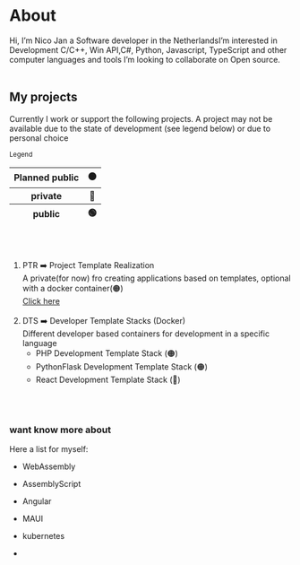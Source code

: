 # About 
Hi, I’m Nico Jan a Software developer in the NetherlandsI’m interested in Development C/C++, Win API,C#, Python, Javascript, TypeScript and other computer languages and tools I’m looking to collaborate on Open source.
<br><br>

## My projects
Currently I work or support the following projects. A project may not be available due to the state of development (see legend below) or due to personal choice

<sub>Legend</sub>
<table>
    <thead>                
        <tr>  <th>Planned public</th><th>🟠</th>  </tr>
        <tr>  <th>private</th><th>🔴</th>  </tr>        
        <tr>  <th>public</th> <th>🟢</th>  </tr>
    </thead>    
</table><br><br>




1. PTR ➡️ Project Template Realization<br>
  A private(for now) fro creating applications based on templates, optional with a docker container(🟠)<br>
  [Click here](https://www.google.com) <br><br>
1. DTS ➡️ Developer Template Stacks (Docker) <br>
  Different developer based containers for development in a specific language
   * PHP Development Template Stack (🟠)
   * PythonFlask Development Template Stack  (🟠)
   * React Development Template Stack  (🔴)




<br><br>
### want know more about
Here a list for myself:
- WebAssembly
- AssemblyScript
- Angular
- MAUI
- kubernetes
  
- 
<!--- 
- 📫 How to reach me at Nico2993ee@live.nl

-  <a href="https://gist.github.com/NicoJanE/c4433a9836ff5da1a8900e27f8614546">Something</a>  
-->

<!---
NicoJanE/NicoJanE is a ✨ special ✨ repository because its `README.md` (this file) appears on your GitHub profile.
You can click the Preview link to take a look at your changes.
--->
